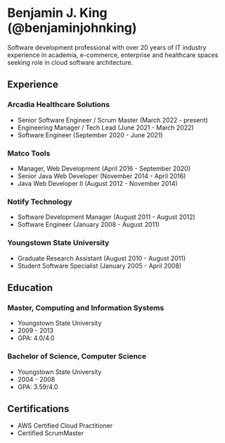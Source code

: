 # Benjamin J. King (@benjaminjohnking)
Software development professional with over 20 years of IT industry experience in academia, e-commerce, enterprise and healthcare spaces seeking role in cloud software architecture.

## Experience

### Arcadia Healthcare Solutions
- Senior Software Engineer / Scrum Master (March 2022 - present)
- Engineering Manager / Tech Lead (June 2021 - March 2022)
- Software Engineer (September 2020 - June 2021)

### Matco Tools
- Manager, Web Development (April 2016 - September 2020)
- Senior Java Web Developer (November 2014 - April 2016)
- Java Web Developer II (August 2012 - November 2014) 

### Notify Technology
- Software Development Manager (August 2011 - August 2012)
- Software Engineer (January 2008 - August 2011)

### Youngstown State University
- Graduate Research Assistant (August 2010 - August 2011)
- Student Software Specialist (January 2005 - April 2008)

## Education

### Master, Computing and Information Systems
- Youngstown State University
- 2009 - 2013
- GPA: 4.0/4.0

### Bachelor of Science, Computer Science
- Youngstown State University
- 2004 - 2008
- GPA: 3.59/4.0

## Certifications
- AWS Certified Cloud Practitioner
- Certified ScrumMaster
